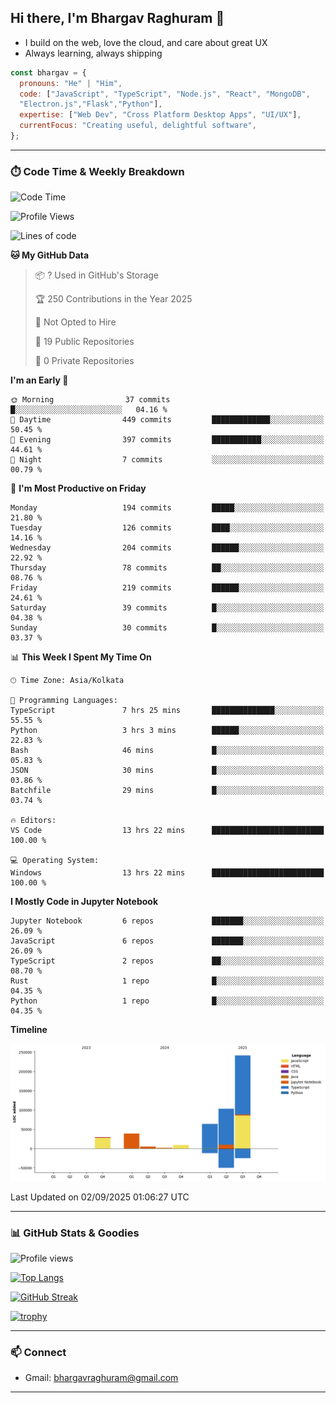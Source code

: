 ## Hi there, I'm Bhargav Raghuram 👋

- I build on the web, love the cloud, and care about great UX
- Always learning, always shipping

```js
const bhargav = {
  pronouns: "He" | "Him",
  code: ["JavaScript", "TypeScript", "Node.js", "React", "MongoDB",
  "Electron.js","Flask","Python"],
  expertise: ["Web Dev", "Cross Platform Desktop Apps", "UI/UX"],
  currentFocus: "Creating useful, delightful software",
};
```

---

### ⏱️ Code Time & Weekly Breakdown
<!--START_SECTION:waka-->
![Code Time](http://img.shields.io/badge/Code%20Time-12%20hrs%2049%20mins-blue)

![Profile Views](http://img.shields.io/badge/Profile%20Views-114-blue)

![Lines of code](https://img.shields.io/badge/From%20Hello%20World%20I%27ve%20Written-491.2%20thousand%20lines%20of%20code-blue)

**🐱 My GitHub Data** 

> 📦 ? Used in GitHub's Storage 
 > 
> 🏆 250 Contributions in the Year 2025
 > 
> 🚫 Not Opted to Hire
 > 
> 📜 19 Public Repositories 
 > 
> 🔑 0 Private Repositories 
 > 
**I'm an Early 🐤** 

```text
🌞 Morning                37 commits          █░░░░░░░░░░░░░░░░░░░░░░░░   04.16 % 
🌆 Daytime                449 commits         █████████████░░░░░░░░░░░░   50.45 % 
🌃 Evening                397 commits         ███████████░░░░░░░░░░░░░░   44.61 % 
🌙 Night                  7 commits           ░░░░░░░░░░░░░░░░░░░░░░░░░   00.79 % 
```
📅 **I'm Most Productive on Friday** 

```text
Monday                   194 commits         █████░░░░░░░░░░░░░░░░░░░░   21.80 % 
Tuesday                  126 commits         ████░░░░░░░░░░░░░░░░░░░░░   14.16 % 
Wednesday                204 commits         ██████░░░░░░░░░░░░░░░░░░░   22.92 % 
Thursday                 78 commits          ██░░░░░░░░░░░░░░░░░░░░░░░   08.76 % 
Friday                   219 commits         ██████░░░░░░░░░░░░░░░░░░░   24.61 % 
Saturday                 39 commits          █░░░░░░░░░░░░░░░░░░░░░░░░   04.38 % 
Sunday                   30 commits          █░░░░░░░░░░░░░░░░░░░░░░░░   03.37 % 
```


📊 **This Week I Spent My Time On** 

```text
🕑︎ Time Zone: Asia/Kolkata

💬 Programming Languages: 
TypeScript               7 hrs 25 mins       ██████████████░░░░░░░░░░░   55.55 % 
Python                   3 hrs 3 mins        ██████░░░░░░░░░░░░░░░░░░░   22.83 % 
Bash                     46 mins             █░░░░░░░░░░░░░░░░░░░░░░░░   05.83 % 
JSON                     30 mins             █░░░░░░░░░░░░░░░░░░░░░░░░   03.86 % 
Batchfile                29 mins             █░░░░░░░░░░░░░░░░░░░░░░░░   03.74 % 

🔥 Editors: 
VS Code                  13 hrs 22 mins      █████████████████████████   100.00 % 

💻 Operating System: 
Windows                  13 hrs 22 mins      █████████████████████████   100.00 % 
```

**I Mostly Code in Jupyter Notebook** 

```text
Jupyter Notebook         6 repos             ███████░░░░░░░░░░░░░░░░░░   26.09 % 
JavaScript               6 repos             ███████░░░░░░░░░░░░░░░░░░   26.09 % 
TypeScript               2 repos             ██░░░░░░░░░░░░░░░░░░░░░░░   08.70 % 
Rust                     1 repo              █░░░░░░░░░░░░░░░░░░░░░░░░   04.35 % 
Python                   1 repo              █░░░░░░░░░░░░░░░░░░░░░░░░   04.35 % 
```



**Timeline**

![Lines of Code chart](https://raw.githubusercontent.com/BhargavRaghuram/BhargavRaghuram/master/assets/bar_graph.png)


 Last Updated on 02/09/2025 01:06:27 UTC
<!--END_SECTION:waka-->

---

### 📊 GitHub Stats & Goodies

![Profile views](https://komarev.com/ghpvc/?username=BhargavRaghuram)

[![Top Langs](https://github-readme-stats.vercel.app/api/top-langs/?username=BhargavRaghuram&layout=compact)](https://github.com/anuraghazra/github-readme-stats)

[![GitHub Streak](https://streak-stats.demolab.com?user=BhargavRaghuram)](https://github.com/DenverCoder1/github-readme-streak-stats)

[![trophy](https://github-profile-trophy.vercel.app/?username=BhargavRaghuram&theme=algolia&no-frame=true&column=4)](https://github.com/ryo-ma/github-profile-trophy)

---

### 📫 Connect
- Gmail: bhargavraghuram@gmail.com

---



